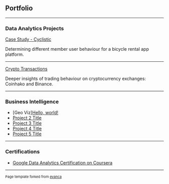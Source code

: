 ## Portfolio

---
### Data Analytics Projects

[Case Study - Cyclistic](https://github.com/victortoh95/googleDataAnalytics/blob/main/Google%20Data%20Analytics%20Certificate%20-%20Case%20Study%201.ipynb)

Determining different member user behaviour for a bicycle rental app platform.

---
[Crypto Transactions](https://github.com/victortoh95/Data-Analytics-Projects/blob/0191d96b4a962ac278cf69c9c35f83aca71acafc/Crpyto%20Transactions.ipynb)

Deeper insights of trading behaviour on cryptocurrency exchanges: Coinhako and Binance.


---


### Business Intelligence

- [Geo Viz]<a href="http://example.com/" target="_blank">Hello, world!</a>
- [Project 2 Title](http://example.com/)
- [Project 3 Title](http://example.com/)
- [Project 4 Title](http://example.com/)
- [Project 5 Title](http://example.com/)

---

### Certifications

- [Google Data Analytics Certification on Coursera](https://www.coursera.org/account/accomplishments/specialization/certificate/XFDXD34NHQQA)



---
<p style="font-size:11px">Page template forked from <a href="https://github.com/evanca/quick-portfolio">evanca</a></p>
<!-- Remove above link if you don't want to attibute -->
